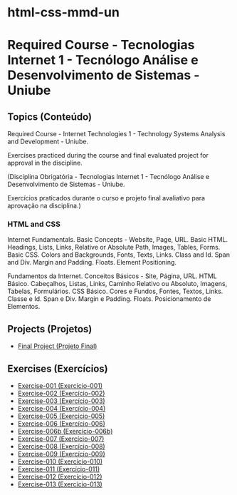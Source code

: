 # html-css-mmd-un

<h1>Required Course - Tecnologias Internet 1 - Tecnólogo Análise e Desenvolvimento de  Sistemas - Uniube</h1>

<h2>Topics (Conteúdo)</h2>

<p>Required Course - Internet Technologies 1 - Technology Systems Analysis and Development - Uniube.</p>
<p>Exercises practiced during the course and final evaluated project for approval in the discipline.</p>

<p>(Disciplina Obrigatória - Tecnologias Internet 1 - Tecnólogo Análise e Desenvolvimento de  Sistemas - Uniube.</p>
<p>Exercícios praticados durante o curso e projeto final avaliativo para aprovação na disciplina.)</p>

<h3>HTML and CSS</h3>

<p>Internet Fundamentals. Basic Concepts - Website, Page, URL. Basic HTML. Headings, Lists, Links, Relative or Absolute Path, Images, Tables, Forms. Basic CSS. Colors and Backgrounds, Fonts, Texts, Links. Class and Id. Span and Div. Margin and Padding. Floats. Element Positioning.</p>

<p>Fundamentos da Internet. Conceitos Básicos - Site, Página, URL. HTML Básico. Cabeçalhos, Listas, Links, Caminho Relativo ou Absoluto, Imagens, Tabelas, Formulários. CSS Básico. Cores e Fundos, Fontes, Textos, Links. Classe e Id. Span e Div. Margin e Padding. Floats. Posicionamento de Elementos.</p>

<h2>Projects (Projetos)</h2>

<ul>
<li><a href="https://mayramduarte.github.io/html-css-mmd-un/projeto-final-mmd
/website/" target="_blank">Final Project (Projeto Final)</a></li>
</ul>

<h2>Exercises (Exercícios)</h2>

<ul>
<li><a href="https://mayramduarte.github.io/html-css-mmd-un/aula01/ex001/" target="_blank">Exercise-001 (Exercício-001)</a></li>
<li><a href="https://mayramduarte.github.io/html-css-mmd-un/aula02
/ex002/" target="_blank">Exercise-002 (Exercício-002)</a></li>
<li><a href="https://mayramduarte.github.io/html-css-mmd-un/aula02
/ex003/" target="_blank">Exercise-003 (Exercício-003)</a></li>
<li><a href="https://mayramduarte.github.io/html-css-mmd-un/aula03
/ex004" target="_blank">Exercise-004 (Exercício-004)</a></li>
<li><a href="https://mayramduarte.github.io/html-css-mmd-un/aula03
/ex005" target="_blank">Exercise-005 (Exercício-005)</a></li>
<li><a href="https://mayramduarte.github.io/html-css-mmd-un/aula03
/ex006" target="_blank">Exercise-006 (Exercício-006)</a></li>
<li><a href="https://mayramduarte.github.io/html-css-mmd-un/aula03
/ex006b" target="_blank">Exercise-006b (Exercício-006b)</a></li>
<li><a href="https://mayramduarte.github.io/html-css-mmd-un/aula04
/ex007" target="_blank">Exercise-007 (Exercício-007)</a></li>
<li><a href="https://mayramduarte.github.io/html-css-mmd-un/aula05
/ex008" target="_blank">Exercise-008 (Exercício-008)</a></li>
<li><a href="https://mayramduarte.github.io/html-css-mmd-un/aula06
/ex009" target="_blank">Exercise-009 (Exercício-009)</a></li>
<li><a href="https://mayramduarte.github.io/html-css-mmd-un/aula07
/ex010" target="_blank">Exercise-010 (Exercício-010)</a></li>
<li><a href="https://mayramduarte.github.io/html-css-mmd-un/aula07
/ex011" target="_blank">Exercise-011 (Exercício-011)</a></li>
<li><a href="https://mayramduarte.github.io/html-css-mmd-un/aula08
/ex012" target="_blank">Exercise-012 (Exercício-012)</a></li>
<li><a href="https://mayramduarte.github.io/html-css-mmd-un/aula08
/ex013" target="_blank">Exercise-013 (Exercício-013)</a></li>
</ul>
